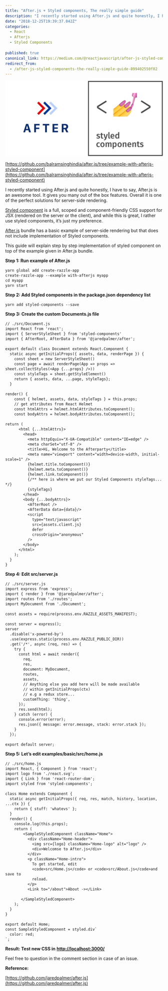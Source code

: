 ```yaml
---
title: "After.js + Styled components, The really simple guide"
description: "I recently started using After.js and quite honestly, I have to say, After.js is an awesome tool. It gives you many out of the box features. Overall it is one of the perfect solutions for server-side…"
date: "2018-12-25T19:39:37.042Z"
categories: 
  - React
  - Afterjs
  - Styled Components

published: true
canonical_link: https://medium.com/@reactjavascript/after-js-styled-components-the-really-simple-guide-899402550f02
redirect_from:
  - /after-js-styled-components-the-really-simple-guide-899402550f02
---
```


![](./asset-1.jpeg)

[https://github.com/balramsinghindia/after.js/tree/example-with-afterjs-styled-component](https://github.com/balramsinghindia/after.js/tree/example-with-afterjs-styled-component)

I recently started using After.js and quite honestly, I have to say, After.js is an awesome tool. It gives you many out of the box features. Overall it is one of the perfect solutions for server-side rendering.

[Styled component](https://www.styled-components.com/) is a full, scoped and component-friendly CSS support for JSX (rendered on the server or the client), and while this is great, I rather use styled components, it’s just my preference.

[After.js](https://github.com/jaredpalmer/after.js/) bundle has a basic example of server-side rendering but that does not include implementation of Styled components.

This guide will explain step by step implementation of styled component on top of the example given in After.js bundle.

**Step 1: Run example of After.js**

```
yarn global add create-razzle-app
create-razzle-app --example with-afterjs myapp
cd myapp
yarn start
```

**Step 2: Add Styled components in the package.json dependency list**

```
yarn add styled-components --save
```

**Step 3: Create the custom Documents.js file**

```
// ./src/Document.js
import React from 'react';
import { ServerStyleSheet } from 'styled-components'
import { AfterRoot, AfterData } from '@jaredpalmer/after';

export default class Document extends React.Component {
  static async getInitialProps({ assets, data, renderPage }) {
    const sheet = new ServerStyleSheet()
    const page = await renderPage(App => props => sheet.collectStyles(<App {...props} />))
    const styleTags = sheet.getStyleElement()
    return { assets, data, ...page, styleTags};
  }

render() {
    const { helmet, assets, data, styleTags } = this.props;
    // get attributes from React Helmet
    const htmlAttrs = helmet.htmlAttributes.toComponent();
    const bodyAttrs = helmet.bodyAttributes.toComponent();

return (
      <html {...htmlAttrs}>
        <head>
          <meta httpEquiv="X-UA-Compatible" content="IE=edge" />
          <meta charSet="utf-8" />
          <title>Hi, Welcome to the Afterparty</title>
          <meta name="viewport" content="width=device-width, initial-scale=1" />
          {helmet.title.toComponent()}
          {helmet.meta.toComponent()}
          {helmet.link.toComponent()}
          {/** here is where we put our Styled Components styleTags... */}
          {styleTags}
        </head>
        <body {...bodyAttrs}>
          <AfterRoot />
          <AfterData data={data}/>
          <script
            type="text/javascript"
            src={assets.client.js}
            defer
            crossOrigin="anonymous"
          />
        </body>
      </html>
    );
  }
}
```

**Step 4: Edit src/server.js**

```
// ./src/server.js
import express from 'express';
import { render } from '@jaredpalmer/after';
import routes from './routes';
import MyDocument from './Document';

const assets = require(process.env.RAZZLE_ASSETS_MANIFEST);

const server = express();
server
  .disable('x-powered-by')
  .use(express.static(process.env.RAZZLE_PUBLIC_DIR))
  .get('/*', async (req, res) => {
    try {
      const html = await render({
        req,
        res,
        document: MyDocument,
        routes,
        assets,
        // Anything else you add here will be made available
        // within getInitialProps(ctx)
        // e.g a redux store...
        customThing: 'thing',
      });
      res.send(html);
    } catch (error) {
      console.error(error);
      res.json({ message: error.message, stack: error.stack });
    }
  });

export default server;
```

**Step 5: Let’s edit examples/basic/src/home.js**

```
// ./src/home.js
import React, { Component } from 'react';
import logo from './react.svg';
import { Link } from 'react-router-dom';
import styled from 'styled-components';

class Home extends Component {
  static async getInitialProps({ req, res, match, history, location, ...ctx }) {
    return { stuff: 'whatevs' };
  }
  render() {
    console.log(this.props);
    return (
        <SampleStyledComponent className="Home">
          <div className="Home-header">
            <img src={logo} className="Home-logo" alt="logo" />
            <div>Welcomse to After.js</div>
          </div>
          <p className="Home-intro">
            To get started, edit
            <code>src/Home.js</code> or <code>src/About.js</code>and save to
            reload.
          </p>
          <Link to="/about">About -></Link>

       </SampleStyledComponent>
    );
  }
}

export default Home;
const SampleStyledComponent = styled.div`
  color: red;
`;
```

**Result: Test new CSS in** [**http://localhost:3000/**](http://localhost:3000/)

Feel free to question in the comment section in case of an issue.

**Reference:**

[https://github.com/jaredpalmer/after.js](https://github.com/jaredpalmer/after.js)
